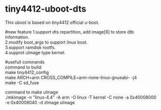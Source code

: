 tiny4412-uboot-dts
===
This uboot is based on tiny4412 official u-boot.<br>

#new feature
1.support dts.repartition, add image[8] to store dtb information.<br>
2.modify boot_args to support linux boot.<br>
3.support ramdisk rootfs.<br>
4.supprot uImage type kernel.<br>

#usefull commands<br>
command to build:<br>
make tiny4412_config<br>
make ARCH=arm CROSS_COMPILE=arm-none-linux-gnueabi- -j4<br>
make -C sd_fuse<br>

command to make uImage<br>
./mkimage -n "linux-4.4" -A arm -O linux -T kernel -C none -a 0x40008000 -e 0x40008040 -d zImage uImage<br>


